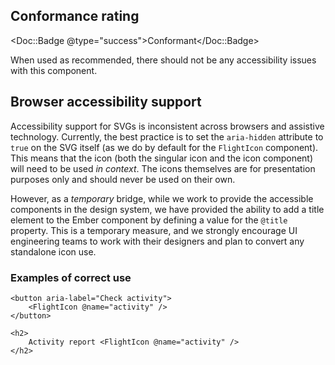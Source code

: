 ## Conformance rating

<Doc::Badge @type="success">Conformant</Doc::Badge>

When used as recommended, there should not be any accessibility issues with this component.

## Browser accessibility support

Accessibility support for SVGs is inconsistent across browsers and assistive technology. Currently, the best practice is to set the `aria-hidden` attribute to `true` on the SVG itself (as we do by default for the `FlightIcon` component). This means that the icon (both the singular icon and the icon component) will need to be used _in context_. The icons themselves are for presentation purposes only and should never be used on their own.

However, as a _temporary_ bridge, while we work to provide the accessible components in the design system, we have provided the ability to add a title element to the Ember component by defining a value for the `@title` property. This is a temporary measure, and we strongly encourage UI engineering teams to work with their designers and plan to convert any standalone icon use.

### Examples of correct use

```markup
<button aria-label="Check activity">
    <FlightIcon @name="activity" />
</button>
```

```markup
<h2>
    Activity report <FlightIcon @name="activity" />
</h2>
```